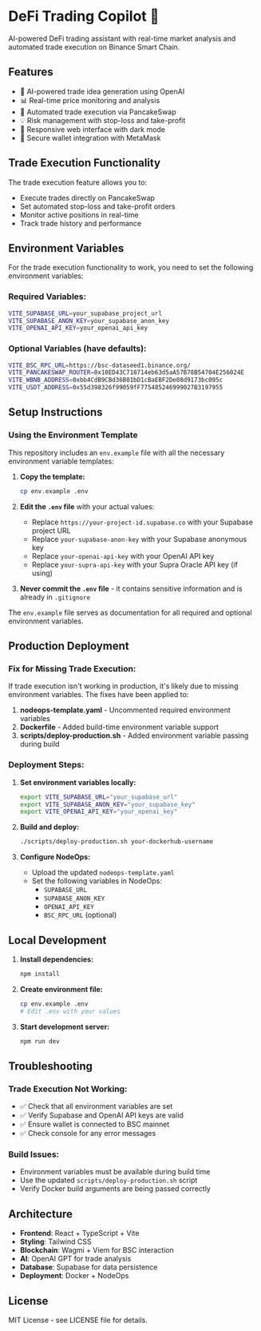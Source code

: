 # DeFi Trading Copilot 🤖

AI-powered DeFi trading assistant with real-time market analysis and automated trade execution on Binance Smart Chain.

## Features

- 🤖 AI-powered trade idea generation using OpenAI
- 📊 Real-time price monitoring and analysis
- 🔄 Automated trade execution via PancakeSwap
- 💡 Risk management with stop-loss and take-profit
- 📱 Responsive web interface with dark mode
- 🔐 Secure wallet integration with MetaMask

## Trade Execution Functionality

The trade execution feature allows you to:
- Execute trades directly on PancakeSwap
- Set automated stop-loss and take-profit orders
- Monitor active positions in real-time
- Track trade history and performance

## Environment Variables

For the trade execution functionality to work, you need to set the following environment variables:

### Required Variables:
```bash
VITE_SUPABASE_URL=your_supabase_project_url
VITE_SUPABASE_ANON_KEY=your_supabase_anon_key
VITE_OPENAI_API_KEY=your_openai_api_key
```

### Optional Variables (have defaults):
```bash
VITE_BSC_RPC_URL=https://bsc-dataseed1.binance.org/
VITE_PANCAKESWAP_ROUTER=0x10ED43C718714eb63d5aA57B78B54704E256024E
VITE_WBNB_ADDRESS=0xbb4CdB9CBd36B01bD1cBaEBF2De08d9173bc095c
VITE_USDT_ADDRESS=0x55d398326f99059fF775485246999027B3197955
```

## Setup Instructions

### Using the Environment Template

This repository includes an `env.example` file with all the necessary environment variable templates:

1. **Copy the template:**
   ```bash
   cp env.example .env
   ```

2. **Edit the `.env` file** with your actual values:
   - Replace `https://your-project-id.supabase.co` with your Supabase project URL
   - Replace `your-supabase-anon-key` with your Supabase anonymous key
   - Replace `your-openai-api-key` with your OpenAI API key
   - Replace `your-supra-api-key` with your Supra Oracle API key (if using)

3. **Never commit the `.env` file** - it contains sensitive information and is already in `.gitignore`

The `env.example` file serves as documentation for all required and optional environment variables.

## Production Deployment

### Fix for Missing Trade Execution:

If trade execution isn't working in production, it's likely due to missing environment variables. The fixes have been applied to:

1. **nodeops-template.yaml** - Uncommented required environment variables
2. **Dockerfile** - Added build-time environment variable support
3. **scripts/deploy-production.sh** - Added environment variable passing during build

### Deployment Steps:

1. **Set environment variables locally:**
   ```bash
   export VITE_SUPABASE_URL="your_supabase_url"
   export VITE_SUPABASE_ANON_KEY="your_supabase_key"
   export VITE_OPENAI_API_KEY="your_openai_key"
   ```

2. **Build and deploy:**
   ```bash
   ./scripts/deploy-production.sh your-dockerhub-username
   ```

3. **Configure NodeOps:**
   - Upload the updated `nodeops-template.yaml`
   - Set the following variables in NodeOps:
     - `SUPABASE_URL`
     - `SUPABASE_ANON_KEY`
     - `OPENAI_API_KEY`
     - `BSC_RPC_URL` (optional)

## Local Development

1. **Install dependencies:**
   ```bash
   npm install
   ```

2. **Create environment file:**
   ```bash
   cp env.example .env
   # Edit .env with your values
   ```

3. **Start development server:**
   ```bash
   npm run dev
   ```

## Troubleshooting

### Trade Execution Not Working:
- ✅ Check that all environment variables are set
- ✅ Verify Supabase and OpenAI API keys are valid
- ✅ Ensure wallet is connected to BSC mainnet
- ✅ Check console for any error messages

### Build Issues:
- Environment variables must be available during build time
- Use the updated `scripts/deploy-production.sh` script
- Verify Docker build arguments are being passed correctly

## Architecture

- **Frontend**: React + TypeScript + Vite
- **Styling**: Tailwind CSS
- **Blockchain**: Wagmi + Viem for BSC interaction
- **AI**: OpenAI GPT for trade analysis
- **Database**: Supabase for data persistence
- **Deployment**: Docker + NodeOps

## License

MIT License - see LICENSE file for details.
